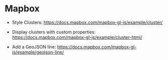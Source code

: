 # Mapbox

- Style Clusters:
https://docs.mapbox.com/mapbox-gl-js/example/cluster/

- Display clusters with custom properties:
https://docs.mapbox.com/mapbox-gl-js/example/cluster-html/

- Add a GeoJSON line:
https://docs.mapbox.com/mapbox-gl-js/example/geojson-line/

